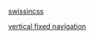 [swissincss](http://swissincss.com/konstruktive-grafik.html)

[vertical fixed navigation](https://codyhouse.co/gem/vertical-fixed-navigation-2/)